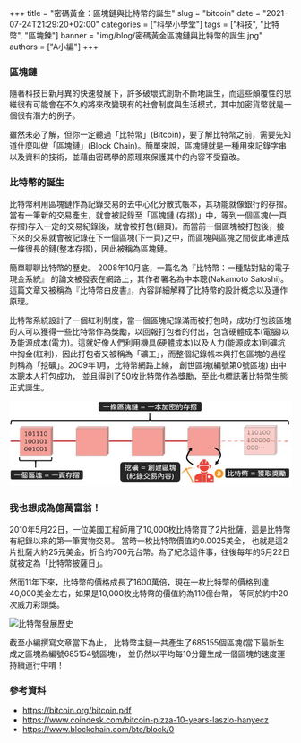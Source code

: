 +++
title = "密碼黃金：區塊鏈與比特幣的誕生"
slug = "bitcoin"
date = "2021-07-24T21:29:20+02:00"
categories = ["科學小學堂"]
tags = ["科技", "比特幣", "區塊鍊"]
banner = "img/blog/密碼黃金區塊鏈與比特幣的誕生.jpg"
authors = ["A小編"]
+++

### 區塊鏈
隨著科技日新月異的快速發展下，許多破壞式創新不斷地誕生，而這些顛覆性的思維很有可能會在不久的將來改變現有的社會制度與生活模式，其中加密貨幣就是一個很有潛力的例子。

雖然未必了解，但你一定聽過「比特幣」(Bitcoin)，要了解比特幣之前，需要先知道什麼叫做「區塊鏈」(Block Chain)。簡單來說，區塊鏈就是一種用來記錄字串以及資料的技術，並藉由密碼學的原理來保護其中的內容不受竄改。

### 比特幣的誕生
比特幣利用區塊鏈作為記錄交易的去中心化分散式帳本，其功能就像銀行的存摺。當有一筆新的交易產生，就會被記錄至「區塊鏈 (存摺)」中，等到一個區塊(一頁存摺)存入一定的交易紀錄後，就會被打包(翻頁)。而當前一個區塊被打包後，接下來的交易就會被記錄在下一個區塊(下一頁)之中，而區塊與區塊之間彼此串連成一條很長的鏈(整本存摺)，因此被稱為區塊鏈。 

簡單聊聊比特幣的歷史。 2008年10月底，一篇名為『比特幣：一種點對點的電子現金系統』 的論文被發表在網路上，其作者署名為中本聰(Nakamoto Satoshi)。這篇文章又被稱為『比特幣白皮書』，內容詳細解釋了比特幣的設計概念以及運作原理。 

比特幣系統設計了一個紅利制度，當一個區塊紀錄滿而被打包時，成功打包該區塊的人可以獲得一些比特幣作為獎勵，以回報打包者的付出，包含硬體成本(電腦)以及能源成本(電力)。這就好像人們利用機具(硬體成本)以及人力(能源成本)到礦坑中掏金(紅利)，因此打包者又被稱為「礦工」，而整個紀錄帳本與打包區塊的過程則稱為「挖礦」。2009年1月，比特幣網路上線， 創世區塊(編號第0號區塊) 由中本聰本人打包成功， 並且得到了50枚比特幣作為獎勵，至此也標誌著比特幣生態正式誕生。

![](/img/blog/bitcoin_1.jpg "區塊鏈運作原理")

### 我也想成為億萬富翁！
2010年5月22日，一位美國工程師用了10,000枚比特幣買了2片批薩，這是比特幣有紀錄以來的第一筆實物交易。 當時一枚比特幣價值約0.0025美金， 也就是這2片批薩大約25元美金，折合約700元台幣。為了紀念這件事，往後每年的5月22日就被定為「比特幣披薩日」。

然而11年下來，比特幣的價格成長了1600萬倍，現在一枚比特幣的價格到達40,000美金左右，如果是10,000枚比特幣的價值約為110億台幣， 等同於約中20次威力彩頭獎。

![](/img/blog/bitcoin_21.jpg "比特幣發展歷史")

截至小編撰寫文章當下為止， 比特幣主鏈一共產生了685155個區塊(當下最新生成之區塊為編號685154號區塊)， 並仍然以平均每10分鐘生成一個區塊的速度運持續運行中唷！

### 參考資料
- https://bitcoin.org/bitcoin.pdf
- https://www.coindesk.com/bitcoin-pizza-10-years-laszlo-hanyecz
- https://www.blockchain.com/btc/block/0